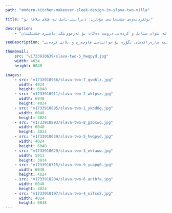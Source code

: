 ```yaml
---
path: "modern-kitchen-makeover-sleek-design-in-slava-two-villa"

title: "نوێکردنەوەی چێشتخانەی مۆدێرن: دیزاینی ناسک لە ڤێلای سلاڤا تو"

description:
    - "نوێکردنەوەیەکی پێشکەوتوومان بۆ چێشتخانەی ڤێلایەک لە سلاڤا تو جێبەجێ کرد، تەرکیزمان لەسەر توخمە هاوچەرخەکانی دیزاین و جوانناسی مۆدێرن بوو. تیمەکەمان کابینەتی ڕێکوپێک و چارەسەری داهێنەرانەی هەڵگرتنی لە هەموو شوێنەکەدا دامەزراند. هەموو وردەکارییەک بە وریاییەوە هەڵبژێردرا بۆ دروستکردنی دیمەنێکی ناسک و سادە لەگەڵ زۆرترین کارایی. چێشتخانەکە نەخشەی کاری باش و سیستەمی ڕێکخستنی کارای تێدایە. شوێنێکی پێشکەوتوو و مۆدێرنمان دروست کرد کە بە تەواوی هاوسەنگی لە نێوان ستایل و کردەیی دروست دەکات بۆ ئەزموونێکی باشتری چێشتلێنان."

seoDescription: "نوێکردنەوەی چێشتخانەی لوکسمان لە ڤێلای سلاڤا تو ببینە کە دیزاینی مۆدێرن، کابینەتی تایبەت و چارەسەری زیرەکی هەڵگرتنی تێدایە. چێشتخانەکەت لەگەڵ تیمە شارەزاکەمان بگۆڕە بۆ جوانناسی هاوچەرخ و پلانی کردەیی."

thumbnail:
    src: "v1733910639/slava-two-5_hwqpyd.jpg"
    width: 4024
    height: 6048

images:
    - src: "v1733910956/slava-two-7_qvw6lz.jpg"
      width: 4024
      height: 6048
    - src: "v1733910911/slava-two-2_wklpsz.jpg"
      width: 6048
      height: 4024
    - src: "v1733910895/slava-two-1_ykpd8g.jpg"
      width: 6048
      height: 4024
    - src: "v1733910893/slava-two-8_gaoxwq.jpg"
      width: 6048
      height: 4024
    - src: "v1733910639/slava-two-5_hwqpyd.jpg"
      width: 4024
      height: 6048
    - src: "v1733910629/slava-two-3_oktaww.jpg"
      width: 5913
      height: 3934
    - src: "v1733910315/slava-two-9_yuapq0.jpg"
      width: 6048
      height: 4024
    - src: "v1733910204/slava-two-6_antbfa.jpg"
      width: 6048
      height: 4024
    - src: "v1733910197/slava-two-4_oifso2.jpg"
      width: 4024
      height: 6048
---
```

